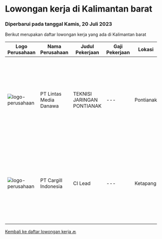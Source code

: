 
  # Lowongan kerja di Kalimantan barat

  ### Diperbarui pada tanggal Kamis, 20 Juli 2023

  Berikut merupakan daftar lowongan kerja yang ada di Kalimantan barat

  |Logo Perusahaan | Nama Perusahaan | Judul Pekerjaan | Gaji Pekerjaan | Lokasi | Deskripsi | Tanggal diunggah | Pranala |
  | -------------- | --------------- | --------------- | --------- | --------- | -------------- | ------- | ----------- |
  |![logo-perusahaan](https://image-service-cdn.seek.com.au/4cc5b4edd8a09fb41741a122f57ee79a81b9a89e/ee4dce1061f3f616224767ad58cb2fc751b8d2dc)|PT Lintas Media Danawa|TEKNISI JARINGAN PONTIANAK|---|Pontianak|Kualifikasi: Usia maksimum saat melamar adalah 28 tahun Minimal Pendidikan SMK Jurusan Teknik Komputer, Teknik Telekomunikasi dan sejenisnya Minimal...|Jumat, 30 Juni 2023|https://www.jobstreet.co.id/id/job/teknisi-jaringan-pontianak-4389078?token=0~bfcf848a-db92-4d00-9b9e-ab8c90c5edca&sectionRank=1&jobId=jobstreet-id-job-4389078|
|![logo-perusahaan](https://image-service-cdn.seek.com.au/94733078f2e236e07a983fdb57214f0a900efb2b/ee4dce1061f3f616224767ad58cb2fc751b8d2dc)|PT Cargill Indonesia|CI Lead|---|Ketapang|Partner with super users, stakeholders and data technology teams to drive process stabilization and optimization initiatives and support technology to...|Selasa, 27 Juni 2023|https://www.jobstreet.co.id/id/job/ci-lead-1036281189?token=0~bfcf848a-db92-4d00-9b9e-ab8c90c5edca&sectionRank=2&jobId=jobstreet-id-job-1036281189|


  [Kembali ke daftar lowongan kerja 🔙](../README.md#daftar-lowongan-kerja)
  